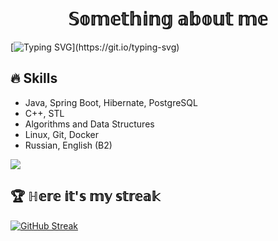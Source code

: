 <h1 align="center">𝕊𝕠𝕞𝕖𝕥𝕙𝕚𝕟𝕘 𝕒𝕓𝕠𝕦𝕥 𝕞𝕖 </h1>  

[![Typing SVG](https://readme-typing-svg.demolab.com/?font=Fira+Code&size=25&duration=5000&pause=500&width=600&height=100&lines=Hi+there,+I'am+Roman!+19+years+old.;Computer+science+student.;Hope+I'll+become+backend+developer!)](https://git.io/typing-svg)  

## 🔥 Skills
- Java, Spring Boot, Hibernate, PostgreSQL
- C++, STL
- Algorithms and Data Structures
- Linux, Git, Docker
- Russian, English (B2)

![](https://komarev.com/ghpvc/?username=dcct0r&color=red)   
## 🏆 ℍ𝕖𝕣𝕖 𝕚𝕥'𝕤 𝕞𝕪 𝕤𝕥𝕣𝕖𝕒𝕜
[![GitHub Streak](https://github-readme-streak-stats.herokuapp.com/?user=dcct0r)](https://git.io/streak-stats)
